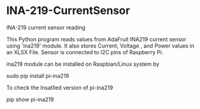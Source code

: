 # INA-219-CurrentSensor
INA-219 current sensor reading

This Python program reads values from AdaFruit INA219 current sensor using 'ina219' module.
It also stores Current, Voltage , and Power values in an XLSX File.
Sensor is connected to I2C pins of Raspberry Pi.

ina219 module can be installed on Raspbian/Linux system by

sudo pip install pi-ina219

To check the Insatlled version of pi-ina219

pip show pi-ina219
